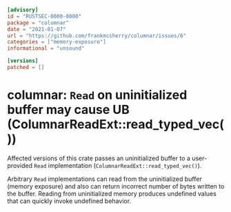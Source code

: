```toml
[advisory]
id = "RUSTSEC-0000-0000"
package = "columnar"
date = "2021-01-07"
url = "https://github.com/frankmcsherry/columnar/issues/6"
categories = ["memory-exposure"]
informational = "unsound"

[versions]
patched = []
```

# columnar: `Read` on uninitialized buffer may cause UB (ColumnarReadExt::read_typed_vec())

Affected versions of this crate passes an uninitialized buffer to a user-provided `Read` implementation (`ColumnarReadExt::read_typed_vec()`).

Arbitrary `Read` implementations can read from the uninitialized buffer (memory exposure) and also can return incorrect number of bytes written to the buffer.
Reading from uninitialized memory produces undefined values that can quickly invoke undefined behavior.
